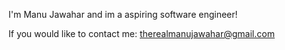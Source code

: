 I'm Manu Jawahar and im a aspiring software engineer!

If you would like to contact me: therealmanujawahar@gmail.com
